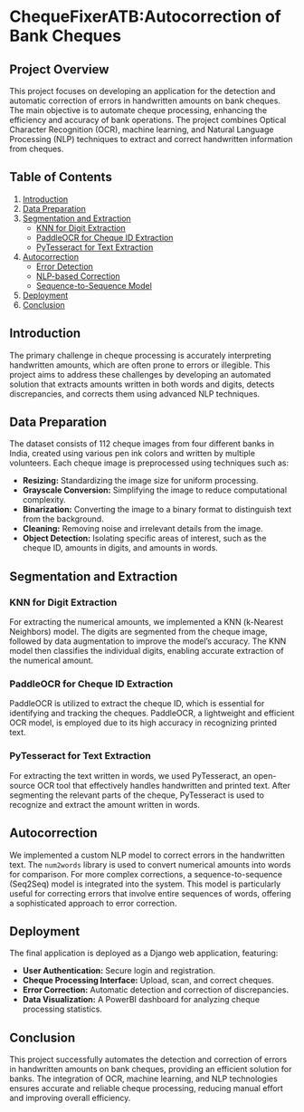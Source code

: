 # ChequeFixerATB:Autocorrection of Bank Cheques

## Project Overview
This project focuses on developing an application for the detection and automatic correction of errors in handwritten amounts on bank cheques. The main objective is to automate cheque processing, enhancing the efficiency and accuracy of bank operations. The project combines Optical Character Recognition (OCR), machine learning, and Natural Language Processing (NLP) techniques to extract and correct handwritten information from cheques.

## Table of Contents
1. [Introduction](#introduction)
2. [Data Preparation](#data-preparation)
3. [Segmentation and Extraction](#segmentation-and-extraction)
   - [KNN for Digit Extraction](#knn-for-digit-extraction)
   - [PaddleOCR for Cheque ID Extraction](#paddleocr-for-cheque-id-extraction)
   - [PyTesseract for Text Extraction](#pytesseract-for-text-extraction)
4. [Autocorrection](#autocorrection)
   - [Error Detection](#error-detection)
   - [NLP-based Correction](#nlp-based-correction)
   - [Sequence-to-Sequence Model](#sequence-to-sequence-model)
5. [Deployment](#deployment)
6. [Conclusion](#conclusion)

## Introduction
The primary challenge in cheque processing is accurately interpreting handwritten amounts, which are often prone to errors or illegible. This project aims to address these challenges by developing an automated solution that extracts amounts written in both words and digits, detects discrepancies, and corrects them using advanced NLP techniques.

## Data Preparation
The dataset consists of 112 cheque images from four different banks in India, created using various pen ink colors and written by multiple volunteers. Each cheque image is preprocessed using techniques such as:
- **Resizing:** Standardizing the image size for uniform processing.
- **Grayscale Conversion:** Simplifying the image to reduce computational complexity.
- **Binarization:** Converting the image to a binary format to distinguish text from the background.
- **Cleaning:** Removing noise and irrelevant details from the image.
- **Object Detection:** Isolating specific areas of interest, such as the cheque ID, amounts in digits, and amounts in words.

## Segmentation and Extraction
### KNN for Digit Extraction
For extracting the numerical amounts, we implemented a KNN (k-Nearest Neighbors) model. The digits are segmented from the cheque image, followed by data augmentation to improve the model’s accuracy. The KNN model then classifies the individual digits, enabling accurate extraction of the numerical amount.

### PaddleOCR for Cheque ID Extraction
PaddleOCR is utilized to extract the cheque ID, which is essential for identifying and tracking the cheques. PaddleOCR, a lightweight and efficient OCR model, is employed due to its high accuracy in recognizing printed text.

### PyTesseract for Text Extraction
For extracting the text written in words, we used PyTesseract, an open-source OCR tool that effectively handles handwritten and printed text. After segmenting the relevant parts of the cheque, PyTesseract is used to recognize and extract the amount written in words.

## Autocorrection

We implemented a custom NLP model to correct errors in the handwritten text. The `num2words` library is used to convert numerical amounts into words for comparison. For more complex corrections, a sequence-to-sequence (Seq2Seq) model is integrated into the system. This model is particularly useful for correcting errors that involve entire sequences of words, offering a sophisticated approach to error correction.


## Deployment
The final application is deployed as a Django web application, featuring:
- **User Authentication:** Secure login and registration.
- **Cheque Processing Interface:** Upload, scan, and correct cheques.
- **Error Correction:** Automatic detection and correction of discrepancies.
- **Data Visualization:** A PowerBI dashboard for analyzing cheque processing statistics.

## Conclusion
This project successfully automates the detection and correction of errors in handwritten amounts on bank cheques, providing an efficient solution for banks. The integration of OCR, machine learning, and NLP technologies ensures accurate and reliable cheque processing, reducing manual effort and improving overall efficiency.

